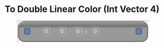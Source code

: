 # To Double Linear Color (Int Vector 4)

<figure><img src="To_Double_Linear_Color_(Int_Vector_4).png"></figure>